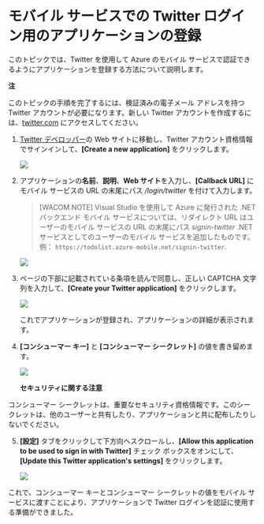 <properties linkid="develop-mobile-how-to-guides-register-for-twitter-authentication" urlDisplayName="Register for Twitter Authentication" pageTitle="Register for Twitter authentication - Mobile Services" metaKeywords="Azure registering application, Azure Twitter authentication, application authenticate, authenticate mobile services, Mobile Services Twitter" description="Learn how to use Twitter authentication with your Azure Mobile Services application." metaCanonical="" services="mobile-services" documentationCenter="Mobile" title="Register your apps for Twitter login with Mobile Services" authors="glenga" solutions="" manager="" editor="" />

<tags ms.service="mobile-services" ms.workload="mobile" ms.tgt_pltfrm="mobile-multiple" ms.devlang="multiple" ms.topic="article" ms.date="01/01/1900" ms.author="glenga" />

# モバイル サービスでの Twitter ログイン用のアプリケーションの登録

このトピックでは、Twitter を使用して Azure のモバイル サービスで認証できるようにアプリケーションを登録する方法について説明します。

<div class="dev-callout"><b>注</b>
<p>このトピックの手順を完了するには、検証済みの電子メール アドレスを持つ Twitter アカウントが必要になります。新しい Twitter アカウントを作成するには、<a href="http://go.microsoft.com/fwlink/p/?LinkID=268287" target="_blank">twitter.com</a> にアクセスしてください。</p>
</div>

1.  [Twitter デベロッパー][Twitter デベロッパー]の Web サイトに移動し、Twitter アカウント資格情報でサインインして、**[Create a new application]** をクリックします。

    ![][0]

2.  アプリケーションの**名前**、**説明**、**Web サイト**を入力し、**[Callback URL]** にモバイル サービスの URL の末尾にパス */login/twitter* を付けて入力します。

    > [WACOM.NOTE] Visual Studio を使用して Azure に発行された .NET バックエンド モバイル サービスについては、リダイレクト URL はユーザーのモバイル サービスの URL の末尾にパス *signin-twitter* .NET サービスとしてのユーザーのモバイル サービスを追加したものです。例： `https://todolist.azure-mobile.net/signin-twitter`.

    ![][1]

3.  ページの下部に記載されている条項を読んで同意し、正しい CAPTCHA 文字列を入力して、**[Create your Twitter application]** をクリックします。

    ![][2]

    これでアプリケーションが登録され、アプリケーションの詳細が表示されます。

4.  **[コンシューマー キー]** と **[コンシューマー シークレット]** の値を書き留めます。

    ![][3]

    <div class="dev-callout"><b>セキュリティに関する注意</b>
<p>コンシューマー シークレットは、重要なセキュリティ資格情報です。このシークレットは、他のユーザーと共有したり、アプリケーションと共に配布したりしないでください。</p>
</div>

5.  **[設定]** タブをクリックして下方向へスクロールし、**[Allow this application to be used to sign in with Twitter]** チェック ボックスをオンにして、**[Update this Twitter application's settings]** をクリックします。

    ![][4]

これで、コンシューマー キーとコンシューマー シークレットの値をモバイル サービスに渡すことにより、アプリケーションで Twitter ログインを認証に使用する準備ができました。

 
 


  [Twitter デベロッパー]: http://go.microsoft.com/fwlink/p/?LinkId=268300
  [0]: ./media/mobile-services-how-to-register-twitter-authentication/mobile-services-twitter-developers.png
  [1]: ./media/mobile-services-how-to-register-twitter-authentication/mobile-services-twitter-register-app1.png
  [2]: ./media/mobile-services-how-to-register-twitter-authentication/mobile-services-twitter-register-app2.png
  [3]: ./media/mobile-services-how-to-register-twitter-authentication/mobile-services-twitter-app-details.png
  [4]: ./media/mobile-services-how-to-register-twitter-authentication/mobile-services-twitter-register-settings.png
